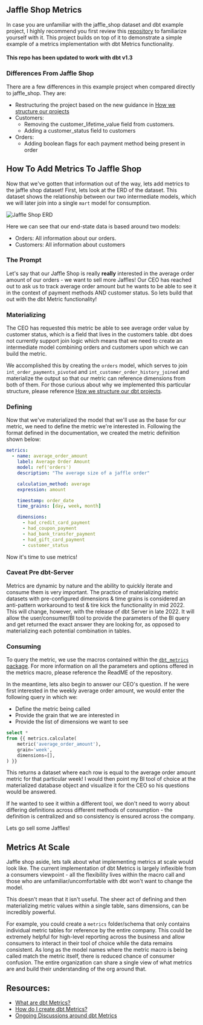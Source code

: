 ## Jaffle Shop Metrics

In case you are unfamiliar with the jaffle_shop dataset and dbt example project, I highly recommend you first review this [repository](https://github.com/dbt-labs/jaffle_shop) to familiarize yourself with it. This project builds on top of it to demonstrate a simple example of a metrics implementation with dbt Metrics functionality.

#### **This repo has been updated to work with dbt v1.3**

### Differences From Jaffle Shop

There are a few differences in this example project when compared directly to
jaffle_shop. They are:

- Restructuring the project based on the new guidance in [How we structure our projects](https://docs.getdbt.com/guides/best-practices/how-we-structure/1-guide-overview)
- Customers:
  - Removing the customer_lifetime_value field from customers.
  - Adding a customer_status field to customers
- Orders:
  - Adding boolean flags for each payment method being present in order

## How To Add Metrics To Jaffle Shop

Now that we've gotten that information out of the way, lets add metrics to the
jaffle shop dataset! First, lets look at the ERD of the dataset. This dataset shows
the relationship between our two intermediate models, which we will later join into a
single `mart` model for consumption.

![Jaffle Shop ERD](etc/jaffle_shop_endstate_erd.png)

Here we can see that our end-state data is based around two models:

- Orders: All information about our orders.
- Customers: All information about customers

### The Prompt

Let's say that our Jaffle Shop is really **really** interested in the average
order amount of our orders - we want to sell more Jaffles! Our CEO has reached
out to ask us to track average order amount but he wants to be able to see
it in the context of payment methods AND customer status. So lets build that out
with the dbt Metric functionality!

### Materializing

The CEO has requested this metric be able to see average order value by customer status,
which is a field that lives in the customers table. dbt does not currently support
join logic which means that we need to create an intermediate model combining orders
and customers upon which we can build the metric.

We accomplished this by creating the `orders` model, which serves
to join `int_order_payments_pivoted` and `int_customer_order_history_joined` and materialize the output so that our metric can reference dimensions from both of them. For those curious about why we implemented this particular structure, please reference [How we structure our dbt projects](https://docs.getdbt.com/guides/best-practices/how-we-structure/1-guide-overview).

### Defining

Now that we've materialized the model that we'll use as the base for our metric,
we need to define the metric we're interested in. Following the format defined
in the documentation, we created the metric definition shown below:

```yaml
metrics:
  - name: average_order_amount
    label: Average Order Amount
    model: ref('orders')
    description: "The average size of a jaffle order"

    calculation_method: average
    expression: amount

    timestamp: order_date
    time_grains: [day, week, month]

    dimensions:
      - had_credit_card_payment
      - had_coupon_payment
      - had_bank_transfer_payment
      - had_gift_card_payment
      - customer_status
```

Now it's time to use metrics!

### Caveat Pre dbt-Server

Metrics are dynamic by nature and the ability to quickly iterate and
consume them is very important. The practice of materializing metric datasets
with pre-configured dimensions & time grains is considered an anti-pattern workaround to
test & tire kick the functionality in mid 2022. This will change, however, with the release of
dbt Server in late 2022. It will allow the user/consumer/BI tool to provide the
parameters of the BI query and get returned the exact answer they are looking for,
as opposed to materializing each potential combination in tables.

### Consuming

To query the metric, we use the macros contained within the [`dbt_metrics` package](https://github.com/dbt-labs/dbt_metrics). For more information on all the parameters and options offered in the metrics macro, please reference the ReadME of the repository.

In the meantime, lets also begin to answer our CEO's question. If he were first interested in the weekly average order amount, we would enter the following query in which we:

- Define the metric being called
- Provide the grain that we are interested in
- Provide the list of dimensions we want to see

```sql
select *
from {{ metrics.calculate(
    metric('average_order_amount'),
    grain='week',
    dimensions=[],
) }}
```

This returns a dataset where each row is equal to the average order amount metric
for that particular week! I would then point my BI tool of choice at the materialized database
object and visualize it for the CEO so his questions would be answered.

If he wanted to see it within a different tool, we don't need to worry about differing
definitions across different methods of consumption - the definition is centralized
and so consistency is ensured across the company.

Lets go sell some Jaffles!

## Metrics At Scale

Jaffle shop aside, lets talk about what implementing metrics at scale would look like. The current implementation of dbt Metrics is largely inflexible from a consumers viewpoint - all the flexibility lives within the macro call and those who are unfamiliar/uncomfortable with dbt won't want to change the model.

This doesn't mean that it isn't useful. The sheer act of defining and then materializing metric values within a single table, sans dimensions, can be incredibly powerful.

For example, you could create a `metrics` folder/schema that only contains individual metric tables for reference by the entire company. This could be extremely helpful for high-level reporting across the business and allow consumers to interact in their tool of choice while the data remains consistent. As long as the model names where the metric macro is being called match the metric itself, there is reduced chance of consumer confusion. The entire organization can share a single view of what metrics are and build their understanding of the org around that.

## Resources:

- [What are dbt Metrics?](https://docs.getdbt.com/docs/building-a-dbt-project/metrics#about-metrics)
- [How do I create dbt Metrics?](https://docs.getdbt.com/docs/building-a-dbt-project/metrics#declaring-a-metric)
- [Ongoing Discussions around dbt Metrics](https://docs.getdbt.com/docs/building-a-dbt-project/metrics#ongoing-discussions)
